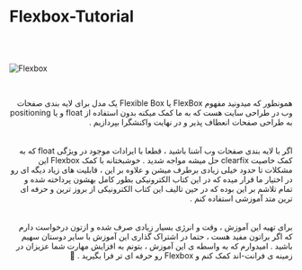 # Flexbox-Tutorial

<br/><br/>

![Flexbox](https://user-images.githubusercontent.com/88406720/139225785-0f822a01-a40a-4f1c-a61b-ba2a650e4aa7.jpg)

<br/>

<div dir="rtl">
  
<p>

 همونطور که میدونید مفهوم  FlexBox یا Flexible Box یک مدل برای لایه بندی صفحات وب در طراحی سایت هست که به ما کمک میکنه بدون استفاده از float و یا positioning به طراحی صفحات انعطاف پذیر و در نهایت واکنشگرا بپردازیم . 
<br/><br/><br/>
اگر با لایه بندی صفحات وب آشنا باشید ، قطعا با ایرادات موجود در ویژگی float که به کمک خاصیت clearfix حل میشه مواجه شدید . خوشبختانه با کمک Flexbox این مشکلات تا حدود خیلی زیادی برطرف میشن و علاوه بر ‌این ، قابلیت های زیاد دیگه ای رو در اختیار ما قرار میده که در ‌‌این کتاب الکترونیکی بطور کامل بهشون پرداخته شده و تمام تلاشم بر این بوده که در حین تالیف این کتاب الکترونیکی از بروز ترین و حرفه ای ترین متد آموزشی استفاده کنم .
<br/><br/><br/>
برای تهیه این آموزش ، وقت و انرژی بسیار زیادی صرف شده و ازتون درخواست دارم که اگر براتون مفید هست ، حتما در اشتراک گذاری این آموزش با سایر دوستان سهیم باشید . امیدوارم که به واسطه ی این آموزش ، بتونم به افزایش مهارت شما عزیزان در زمینه ی فرانت-اند کمک کنم و Flexbox رو حرفه ای تر فرا بگیرید . 🌹


<p/>
  
<br/>
